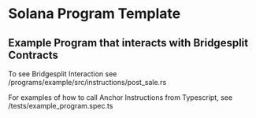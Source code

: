 # Solana Program Template
## Example Program that interacts with Bridgesplit Contracts

To see Bridgesplit Interaction see /programs/example/src/instructions/post_sale.rs

For examples of how to call Anchor Instructions from Typescript, see /tests/example_program.spec.ts
